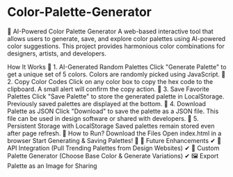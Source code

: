 # Color-Palette-Generator




🎨 AI-Powered Color Palette Generator 
A web-based interactive tool that allows users to generate, save, and explore color palettes using AI-powered color suggestions. This project provides harmonious color combinations for designers, artists, and developers.

How It Works
🔹 1. AI-Generated Random Palettes
Click "Generate Palette" to get a unique set of 5 colors.
Colors are randomly picked using JavaScript.
🔹 2. Copy Color Codes
Click on any color box to copy the hex code to the clipboard.
A small alert will confirm the copy action.
🔹 3. Save Favorite Palettes
Click "Save Palette" to store the generated palette in LocalStorage.
Previously saved palettes are displayed at the bottom.
🔹 4. Download Palette as JSON
Click "Download" to save the palette as a JSON file.
This file can be used in design software or shared with developers.
🔹 5. Persistent Storage with LocalStorage
Saved palettes remain stored even after page refresh.
🚀 How to Run?
Download the Files
Open index.html in a browser
Start Generating & Saving Palettes! 🎨
🎯 Future Enhancements
✔ 🔄 API Integration (Pull Trending Palettes from Design Websites)
✔ 🌈 Custom Palette Generator (Choose Base Color & Generate Variations)
✔ 🖼️ Export Palette as an Image for Sharing



